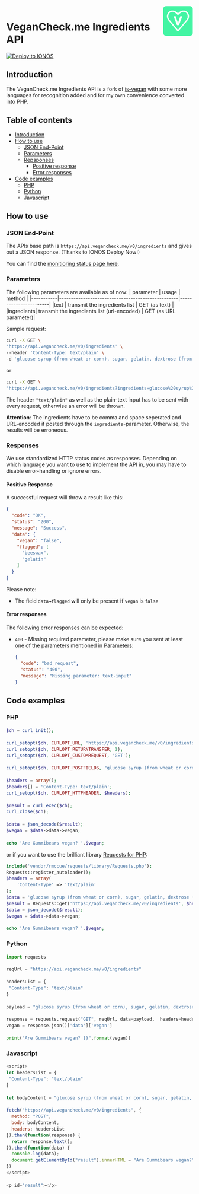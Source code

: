 <img width="80px" src="https://raw.githubusercontent.com/JokeNetwork/vegancheck.me/main/img/hero_icon.png" align="right" alt="VeganCheck Logo">

# VeganCheck.me Ingredients API
[![Deploy to IONOS](https://images.ionos.space/deploy-now-icons/deploy-to-ionos-btn.svg)](https://ionos.space/setup?repo=https://github.com/JokeNetwork/vegan-ingredients-api)

## Introduction
The VeganCheck.me Ingredients API is a fork of [is-vegan](https://github.com/hmontazeri/is-vegan) with some more languages for recognition added and for my own convenience converted into PHP.

## Table of contents
- [Introduction](#introduction)
- [How to use](#how-to-use)
  - [JSON End-Point](#json-end-point)
  - [Parameters](#parameters)
  - [Repsponses](#responses)
    - [Positive response](#positive-response)
    - [Error responses](#error-responses)
- [Code examples](#code-examples)
  - [PHP](#php)
  - [Python](#python)
  - [Javascript](#javascript)

## How to use
### JSON End-Point
The APIs base path is `https://api.vegancheck.me/v0/ingredients` and gives out a JSON response. (Thanks to IONOS Deploy Now!) 

You can find the [monitioring status page here](https://stats.uptimerobot.com/LY1gRuP5j6).

### Parameters
The following parameters are available as of now:
| parameter | usage                                            | method                |
|-----------|--------------------------------------------------|-----------------------|
|text       | transmit the ingredients list                    | GET (as text)         |
|ingredients| transmit the ingredients list (url-encoded)      | GET (as URL parameter)|

Sample request:
  ````bash
  curl -X GET \
  'https://api.vegancheck.me/v0/ingredients' \
  --header 'Content-Type: text/plain' \
  -d 'glucose syrup (from wheat or corn), sugar, gelatin, dextrose (from wheat or corn), contains less than 2% of: citric acid, atrificial flavors, natural flavors, palm oil, palm kernel oil, carnabua wax, beeswax, yellow 5, red 40, blue 1.'
  ````
  or 
  ````bash
  curl -X GET \
  'https://api.vegancheck.me/v0/ingredients?ingredients=glucose%20syrup%20(from%20wheat%20or%20corn)%2C%20sugar%2C%20gelatin%2C%20dextrose%20(from%20wheat%20or%20corn)%2C%20contains%20less%20than%202%25%20of%3A%20citric%20acid%2C%20atrificial%20flavors%2C%20natural%20flavors%2C%20palm%20oil%2C%20palm%20kernel%20oil%2C%20carnabua%20wax%2C%20beeswax%2C%20yellow%205%2C%20red%2040%2C%20blue%201' \
  ````
The header `"text/plain"` as well as the plain-text input has to be sent with every request, otherwise an error will be thrown.

**Attention**: The ingredients have to be comma and space seperated and URL-encoded if posted through the `ingredients`-parameter. Otherwise, the results will be erroneous.

### Responses
We use standardized HTTP status codes as responses. 
Depending on which language you want to use to implement the API in, you may have to disable error-handling or ignore errors.

#### Positive Response
A successful request will throw a result like this:
````json
{
  "code": "OK",
  "status": "200",
  "message": "Success",
  "data": {
    "vegan": "false",
    "flagged": [
      "beeswax",
      "gelatin"
    ]
  }
}
````
Please note:
* The field `data→flagged` will only be present if `vegan` is `false`

#### Error responses
The following error responses can be expected:

* `400` - Missing required parameter, please make sure you sent at least one of the parameters mentioned in [Parameters](#Parameters):
  ````json
  {
    "code": "bad_request",
    "status": "400",
    "message": "Missing parameter: text-input"
  }
  ````

## Code examples
### PHP
````php
$ch = curl_init();

curl_setopt($ch, CURLOPT_URL, 'https://api.vegancheck.me/v0/ingredients');
curl_setopt($ch, CURLOPT_RETURNTRANSFER, 1);
curl_setopt($ch, CURLOPT_CUSTOMREQUEST, 'GET');

curl_setopt($ch, CURLOPT_POSTFIELDS, "glucose syrup (from wheat or corn), sugar, gelatin, dextrose (from wheat or corn), contains less than 2% of: citric acid, atrificial flavors, natural flavors, palm oil, palm kernel oil, carnabua wax, beeswax, yellow 5, red 40, blue 1.");

$headers = array();
$headers[] = 'Content-Type: text/plain';
curl_setopt($ch, CURLOPT_HTTPHEADER, $headers);

$result = curl_exec($ch);
curl_close($ch);

$data = json_decode($result);
$vegan = $data->data->vegan;

echo 'Are Gummibears vegan? '.$vegan;
````
or if you want to use the brilliant library [Requests for PHP](https://github.com/WordPress/Requests):
````php
include('vendor/rmccue/requests/library/Requests.php');
Requests::register_autoloader();
$headers = array(
    'Content-Type' => 'text/plain'
);
$data = 'glucose syrup (from wheat or corn), sugar, gelatin, dextrose (from wheat or corn), contains less than 2% of: citric acid, atrificial flavors, natural flavors, palm oil, palm kernel oil, carnabua wax, beeswax, yellow 5, red 40, blue 1.';
$result = Requests::get('https://api.vegancheck.me/v0/ingredients', $headers, $data);
$data = json_decode($result);
$vegan = $data->data->vegan;

echo 'Are Gummibears vegan? '.$vegan;
````

### Python
````py
import requests

reqUrl = "https://api.vegancheck.me/v0/ingredients"

headersList = {
 "Content-Type": "text/plain" 
}

payload = "glucose syrup (from wheat or corn), sugar, gelatin, dextrose (from wheat or corn), contains less than 2% of: citric acid, atrificial flavors, natural flavors, palm oil, palm kernel oil, carnabua wax, beeswax, yellow 5, red 40, blue 1."

response = requests.request("GET", reqUrl, data=payload,  headers=headersList)
vegan = response.json()['data']['vegan']

print("Are Gummibears vegan? {}".format(vegan))
````

### Javascript
````js
<script>
let headersList = {
 "Content-Type": "text/plain"
}

let bodyContent = "glucose syrup (from wheat or corn), sugar, gelatin, dextrose (from wheat or corn), contains less than 2% of: citric acid, atrificial flavors, natural flavors, palm oil, palm kernel oil, carnabua wax, beeswax, yellow 5, red 40, blue 1.";

fetch("https://api.vegancheck.me/v0/ingredients", { 
  method: "POST",
  body: bodyContent,
  headers: headersList
}).then(function(response) {
  return response.text();
}).then(function(data) {
  console.log(data);
  document.getElementById("result").innerHTML = "Are Gummibears vegan?" + obj.data.vegan;
})
</script>

<p id="result"></p>
````
